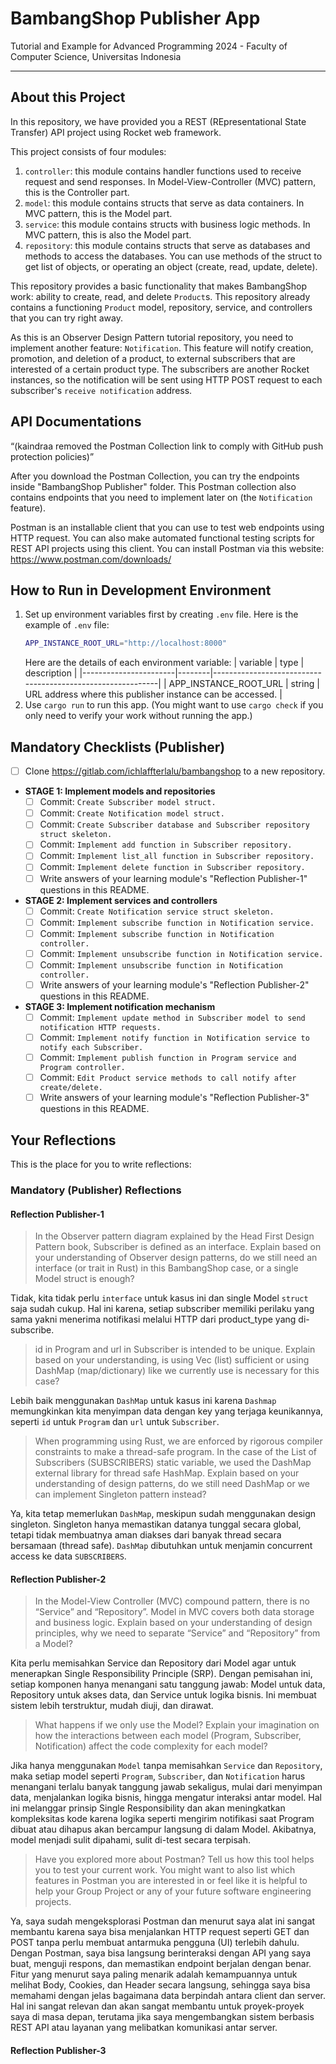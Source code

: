 # BambangShop Publisher App
Tutorial and Example for Advanced Programming 2024 - Faculty of Computer Science, Universitas Indonesia

---

## About this Project
In this repository, we have provided you a REST (REpresentational State Transfer) API project using Rocket web framework.

This project consists of four modules:
1.  `controller`: this module contains handler functions used to receive request and send responses.
    In Model-View-Controller (MVC) pattern, this is the Controller part.
2.  `model`: this module contains structs that serve as data containers.
    In MVC pattern, this is the Model part.
3.  `service`: this module contains structs with business logic methods.
    In MVC pattern, this is also the Model part.
4.  `repository`: this module contains structs that serve as databases and methods to access the databases.
    You can use methods of the struct to get list of objects, or operating an object (create, read, update, delete).

This repository provides a basic functionality that makes BambangShop work: ability to create, read, and delete `Product`s.
This repository already contains a functioning `Product` model, repository, service, and controllers that you can try right away.

As this is an Observer Design Pattern tutorial repository, you need to implement another feature: `Notification`.
This feature will notify creation, promotion, and deletion of a product, to external subscribers that are interested of a certain product type.
The subscribers are another Rocket instances, so the notification will be sent using HTTP POST request to each subscriber's `receive notification` address.

## API Documentations

“(kaindraa removed the Postman Collection link to comply with GitHub push protection policies)”


After you download the Postman Collection, you can try the endpoints inside "BambangShop Publisher" folder.
This Postman collection also contains endpoints that you need to implement later on (the `Notification` feature).

Postman is an installable client that you can use to test web endpoints using HTTP request.
You can also make automated functional testing scripts for REST API projects using this client.
You can install Postman via this website: https://www.postman.com/downloads/

## How to Run in Development Environment
1.  Set up environment variables first by creating `.env` file.
    Here is the example of `.env` file:
    ```bash
    APP_INSTANCE_ROOT_URL="http://localhost:8000"
    ```
    Here are the details of each environment variable:
    | variable              | type   | description                                                |
    |-----------------------|--------|------------------------------------------------------------|
    | APP_INSTANCE_ROOT_URL | string | URL address where this publisher instance can be accessed. |
2.  Use `cargo run` to run this app.
    (You might want to use `cargo check` if you only need to verify your work without running the app.)

## Mandatory Checklists (Publisher)
-   [ ] Clone https://gitlab.com/ichlaffterlalu/bambangshop to a new repository.
-   **STAGE 1: Implement models and repositories**
    -   [ ] Commit: `Create Subscriber model struct.`
    -   [ ] Commit: `Create Notification model struct.`
    -   [ ] Commit: `Create Subscriber database and Subscriber repository struct skeleton.`
    -   [ ] Commit: `Implement add function in Subscriber repository.`
    -   [ ] Commit: `Implement list_all function in Subscriber repository.`
    -   [ ] Commit: `Implement delete function in Subscriber repository.`
    -   [ ] Write answers of your learning module's "Reflection Publisher-1" questions in this README.
-   **STAGE 2: Implement services and controllers**
    -   [ ] Commit: `Create Notification service struct skeleton.`
    -   [ ] Commit: `Implement subscribe function in Notification service.`
    -   [ ] Commit: `Implement subscribe function in Notification controller.`
    -   [ ] Commit: `Implement unsubscribe function in Notification service.`
    -   [ ] Commit: `Implement unsubscribe function in Notification controller.`
    -   [ ] Write answers of your learning module's "Reflection Publisher-2" questions in this README.
-   **STAGE 3: Implement notification mechanism**
    -   [ ] Commit: `Implement update method in Subscriber model to send notification HTTP requests.`
    -   [ ] Commit: `Implement notify function in Notification service to notify each Subscriber.`
    -   [ ] Commit: `Implement publish function in Program service and Program controller.`
    -   [ ] Commit: `Edit Product service methods to call notify after create/delete.`
    -   [ ] Write answers of your learning module's "Reflection Publisher-3" questions in this README.

## Your Reflections
This is the place for you to write reflections:

### Mandatory (Publisher) Reflections

#### Reflection Publisher-1
> In the Observer pattern diagram explained by the Head First Design Pattern book, Subscriber is defined as an interface. Explain based on your understanding of Observer design patterns, do we still need an interface (or trait in Rust) in this BambangShop case, or a single Model struct is enough?

Tidak, kita tidak perlu `interface` untuk kasus ini dan single Model `struct` saja sudah cukup. Hal ini karena, setiap subscriber memiliki perilaku yang sama yakni menerima notifikasi melalui HTTP dari product_type yang di-subscribe. 

> id in Program and url in Subscriber is intended to be unique. Explain based on your understanding, is using Vec (list) sufficient or using DashMap (map/dictionary) like we currently use is necessary for this case?

Lebih baik menggunakan `DashMap` untuk kasus ini karena `Dashmap` memungkinkan kita menyimpan data dengan key yang terjaga keunikannya, seperti `id` untuk `Program` dan `url` untuk `Subscriber`.

> When programming using Rust, we are enforced by rigorous compiler constraints to make a thread-safe program. In the case of the List of Subscribers (SUBSCRIBERS) static variable, we used the DashMap external library for thread safe HashMap. Explain based on your understanding of design patterns, do we still need DashMap or we can implement Singleton pattern instead?

Ya, kita tetap memerlukan `DashMap`, meskipun sudah menggunakan design singleton. Singleton hanya memastikan datanya tunggal secara global, tetapi tidak membuatnya aman diakses dari banyak thread secara bersamaan (thread safe). `DashMap` dibutuhkan untuk menjamin concurrent access ke data `SUBSCRIBERS`.

#### Reflection Publisher-2

> In the Model-View Controller (MVC) compound pattern, there is no “Service” and “Repository”. Model in MVC covers both data storage and business logic. Explain based on your understanding of design principles, why we need to separate “Service” and “Repository” from a Model?

Kita perlu memisahkan Service dan Repository dari Model agar untuk menerapkan Single Responsibility Principle (SRP). Dengan pemisahan ini, setiap komponen hanya menangani satu tanggung jawab: Model untuk data, Repository untuk akses data, dan Service untuk logika bisnis. Ini membuat sistem lebih terstruktur, mudah diuji, dan dirawat.

> What happens if we only use the Model? Explain your imagination on how the interactions between each model (Program, Subscriber, Notification) affect the code complexity for each model?

Jika hanya menggunakan `Model` tanpa memisahkan `Service` dan `Repository`, maka setiap model seperti `Program`, `Subscriber`, dan `Notification` harus menangani terlalu banyak tanggung jawab sekaligus, mulai dari menyimpan data, menjalankan logika bisnis, hingga mengatur interaksi antar model. Hal ini melanggar prinsip Single Responsibility dan akan meningkatkan kompleksitas kode karena logika seperti mengirim notifikasi saat Program dibuat atau dihapus akan bercampur langsung di dalam Model. Akibatnya, model menjadi sulit dipahami, sulit di-test secara terpisah.

> Have you explored more about Postman? Tell us how this tool helps you to test your current work. You might want to also list which features in Postman you are interested in or feel like it is helpful to help your Group Project or any of your future software engineering projects.

Ya, saya sudah mengeksplorasi Postman dan menurut saya alat ini sangat membantu karena saya bisa menjalankan HTTP request seperti GET dan POST tanpa perlu membuat antarmuka pengguna (UI) terlebih dahulu. Dengan Postman, saya bisa langsung berinteraksi dengan API yang saya buat, menguji respons, dan memastikan endpoint berjalan dengan benar. Fitur yang menurut saya paling menarik adalah kemampuannya untuk melihat Body, Cookies, dan Header secara langsung, sehingga saya bisa memahami dengan jelas bagaimana data berpindah antara client dan server. Hal ini sangat relevan dan akan sangat membantu untuk proyek-proyek saya di masa depan, terutama jika saya mengembangkan sistem berbasis REST API atau layanan yang melibatkan komunikasi antar server.

#### Reflection Publisher-3
